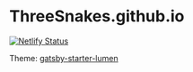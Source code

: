 # ThreeSnakes.github.io

[![Netlify Status](https://api.netlify.com/api/v1/badges/9035a28f-d5b0-4f1c-8601-2c34bbf445bb/deploy-status)](https://app.netlify.com/sites/subtle-marigold-c8bddf/deploys)

Theme: [gatsby-starter-lumen]("https://github.com/alxshelepenok/gatsby-starter-lumen)
